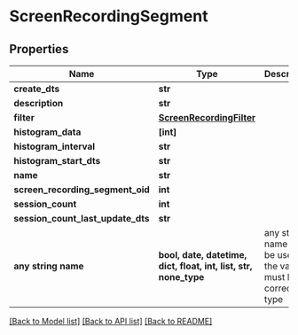 # ScreenRecordingSegment


## Properties
Name | Type | Description | Notes
------------ | ------------- | ------------- | -------------
**create_dts** | **str** |  | [optional] 
**description** | **str** |  | [optional] 
**filter** | [**ScreenRecordingFilter**](ScreenRecordingFilter.md) |  | [optional] 
**histogram_data** | **[int]** |  | [optional] 
**histogram_interval** | **str** |  | [optional] 
**histogram_start_dts** | **str** |  | [optional] 
**name** | **str** |  | [optional] 
**screen_recording_segment_oid** | **int** |  | [optional] 
**session_count** | **int** |  | [optional] 
**session_count_last_update_dts** | **str** |  | [optional] 
**any string name** | **bool, date, datetime, dict, float, int, list, str, none_type** | any string name can be used but the value must be the correct type | [optional]

[[Back to Model list]](../README.md#documentation-for-models) [[Back to API list]](../README.md#documentation-for-api-endpoints) [[Back to README]](../README.md)


